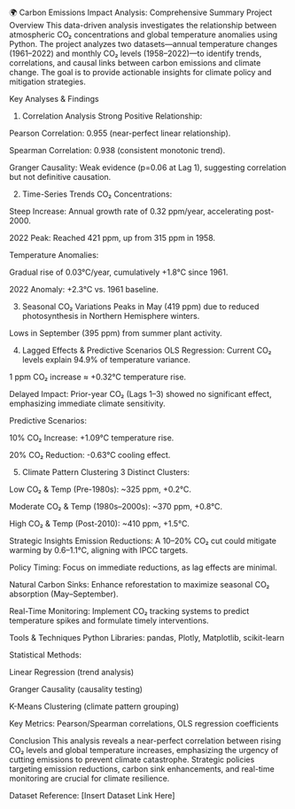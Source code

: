 🌍 Carbon Emissions Impact Analysis: Comprehensive Summary
Project Overview
This data-driven analysis investigates the relationship between atmospheric CO₂ concentrations and global temperature anomalies using Python. The project analyzes two datasets—annual temperature changes (1961–2022) and monthly CO₂ levels (1958–2022)—to identify trends, correlations, and causal links between carbon emissions and climate change. The goal is to provide actionable insights for climate policy and mitigation strategies.

Key Analyses & Findings
1. Correlation Analysis
Strong Positive Relationship:

Pearson Correlation: 0.955 (near-perfect linear relationship).

Spearman Correlation: 0.938 (consistent monotonic trend).

Granger Causality: Weak evidence (p=0.06 at Lag 1), suggesting correlation but not definitive causation.

2. Time-Series Trends
CO₂ Concentrations:

Steep Increase: Annual growth rate of 0.32 ppm/year, accelerating post-2000.

2022 Peak: Reached 421 ppm, up from 315 ppm in 1958.

Temperature Anomalies:

Gradual rise of 0.03°C/year, cumulatively +1.8°C since 1961.

2022 Anomaly: +2.3°C vs. 1961 baseline.

3. Seasonal CO₂ Variations
Peaks in May (419 ppm) due to reduced photosynthesis in Northern Hemisphere winters.

Lows in September (395 ppm) from summer plant activity.

4. Lagged Effects & Predictive Scenarios
OLS Regression: Current CO₂ levels explain 94.9% of temperature variance.

1 ppm CO₂ increase ≈ +0.32°C temperature rise.

Delayed Impact: Prior-year CO₂ (Lags 1–3) showed no significant effect, emphasizing immediate climate sensitivity.

Predictive Scenarios:

10% CO₂ Increase: +1.09°C temperature rise.

20% CO₂ Reduction: -0.63°C cooling effect.

5. Climate Pattern Clustering
3 Distinct Clusters:

Low CO₂ & Temp (Pre-1980s): ~325 ppm, +0.2°C.

Moderate CO₂ & Temp (1980s–2000s): ~370 ppm, +0.8°C.

High CO₂ & Temp (Post-2010): ~410 ppm, +1.5°C.

Strategic Insights
Emission Reductions: A 10–20% CO₂ cut could mitigate warming by 0.6–1.1°C, aligning with IPCC targets.

Policy Timing: Focus on immediate reductions, as lag effects are minimal.

Natural Carbon Sinks: Enhance reforestation to maximize seasonal CO₂ absorption (May–September).

Real-Time Monitoring: Implement CO₂ tracking systems to predict temperature spikes and formulate timely interventions.

Tools & Techniques
Python Libraries: pandas, Plotly, Matplotlib, scikit-learn

Statistical Methods:

Linear Regression (trend analysis)

Granger Causality (causality testing)

K-Means Clustering (climate pattern grouping)

Key Metrics: Pearson/Spearman correlations, OLS regression coefficients

Conclusion
This analysis reveals a near-perfect correlation between rising CO₂ levels and global temperature increases, emphasizing the urgency of cutting emissions to prevent climate catastrophe. Strategic policies targeting emission reductions, carbon sink enhancements, and real-time monitoring are crucial for climate resilience.

Dataset Reference: [Insert Dataset Link Here]
